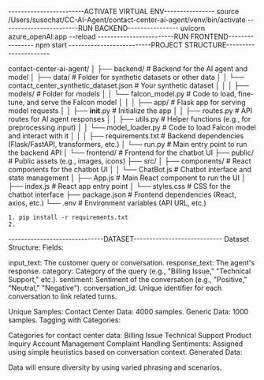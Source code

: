 
------------------------ACTIVATE VIRTUAL ENV----------------
source /Users/susochat/CC-AI-Agent/contact-center-ai-agent/venv/bin/activate
------------------------RUN BACKEND----------------
uvicorn azure_openAI:app --reload 
------------------------RUN FRONTEND----------------
npm start
--------------------------PROJECT STRUCTURE----------------------

contact-center-ai-agent/
│
├── backend/                           # Backend for the AI agent and model
│   ├── data/                          # Folder for synthetic datasets or other data
│   │   └── contact_center_synthetic_dataset.json   # Your synthetic dataset
│   │
│   ├── models/                        # Folder for models
│   │   └── falcon_model.py            # Code to load, fine-tune, and serve the Falcon model
│   │
│   ├── app/                           # Flask app for serving model requests
│   │   ├── __init__.py                # Initialize the app
│   │   ├── routes.py                  # API routes for AI agent responses
│   │   ├── utils.py                   # Helper functions (e.g., for preprocessing input)
│   │   └── model_loader.py            # Code to load Falcon model and interact with it
│   │
│   ├── requirements.txt               # Backend dependencies (Flask/FastAPI, transformers, etc.)
│   └── run.py                         # Main entry point to run the backend API
│
└── frontend/                          # Frontend for the chatbot UI
    ├── public/                        # Public assets (e.g., images, icons)
    ├── src/
    │   ├── components/                # React components for the chatbot UI
    │   │   └── ChatBot.js             # Chatbot interface and state management
    │   ├── App.js                     # Main React component to run the UI
    │   ├── index.js                   # React app entry point
    │   └── styles.css                 # CSS for the chatbot interface
    ├── package.json                   # Frontend dependencies (React, axios, etc.)
    └── .env                            # Environment variables (API URL, etc.)


    1. pip install -r requirements.txt
    2.


------------------------------DATASET----------------------------
Dataset Structure:
Fields:

input_text: The customer query or conversation.
response_text: The agent's response.
category: Category of the query (e.g., "Billing Issue," "Technical Support," etc.).
sentiment: Sentiment of the conversation (e.g., "Positive," "Neutral," "Negative").
conversation_id: Unique identifier for each conversation to link related turns.


Unique Samples:
Contact Center Data: 4000 samples.
Generic Data: 1000 samples.
Tagging with Categories:

Categories for contact center data:
Billing Issue
Technical Support
Product Inquiry
Account Management
Complaint Handling
Sentiments: Assigned using simple heuristics based on conversation context.
Generated Data:

Data will ensure diversity by using varied phrasing and scenarios.